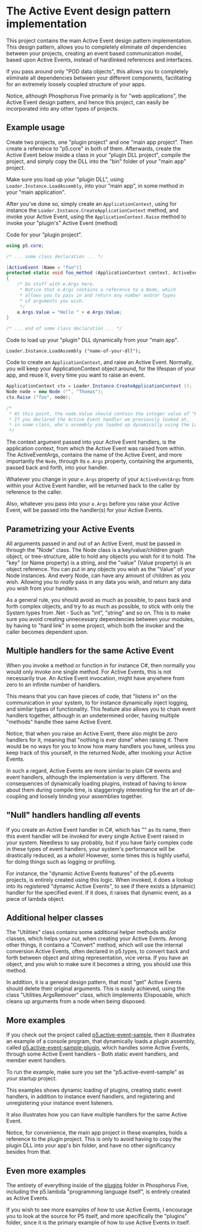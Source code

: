 The Active Event design pattern implementation
========

This project contains the main Active Event design pattern implementation.
This design pattern, allows you to completely eliminate _all_ dependencies
between your projects, creating an event based communication model,
based upon Active Events, instead of hardlinked references and interfaces.

If you pass around only "POD data objects", this allows you to completely
eliminate all dependencies between your different components, facilitating 
for an extremely loosely coupled structure of your apps.

Notice, although Phosphorus Five primarily is for "web applications", the 
Active Event design pattern, and hence this project, can easily be incorporated
into any other types of projects.

## Example usage

Create two projects, one "plugin project" and one "main app project". Then create 
a reference to "p5.core" in both of them. Afterwards, create the Active Event 
below inside a class in your "plugin DLL project", compile the project, and 
simply copy the DLL into the "bin" folder of your "main app" project.

Make sure you load up your "plugin DLL", using `Loader.Instance.LoadAssembly`,
into your "main app", in some method in your "main application".

After you've done so, simply create an `ApplicationContext`, using for instance
the `Loader.Instance.CreateApplicationContext` method, and invoke your Active Event,
using the `ApplicationContext.Raise` method to invoke your "plugin's" Active Event (method)

Code for your "plugin project".

```csharp
using p5.core;

/* ... some class declaration ... */

[ActiveEvent (Name = "foo")]
protected static void foo_method (ApplicationContext context, ActiveEventArgs e)
{
    /* Do stuff with e.Args here.
     * Notice that e.Args contains a reference to a Node, which
     * allows you to pass in and return any number and/or types 
     * of arguments you wish.
	 */
    e.Args.Value = "Hello " + e.Args.Value;
}

/* ... end of some class declaration ... */
```

Code to load up your "plugin" DLL dynamically from your "main app".

```
Loader.Instance.LoadAssembly ("name-of-your-dll");
```

Code to create an `ApplicationContext`, and raise an Active Event. Normally,
you will keep your ApplicationContext object around, for the lifespan of your
app, and reuse it, every time you want to raise an event.

```csharp
ApplicationContext ctx = Loader.Instance.CreateApplicationContext ();
Node node = new Node ("", "Thomas");
ctx.Raise ("foo", node);

/*
 * At this point, the node.Value should contain the integer value of "Hello Thomas".
 * If you declared the Active Event handler we previously looked at,
 * in some class, who's assembly you loaded up dynamically using the Loader.
 */
```

The context argument passed into your Active Event handlers, is the application
context, from which the Active Event was raised from within. The ActiveEventArgs,
contains the name of the Active Event, and more importantly the `Node`, through 
its `e.Args` property, containing the arguments, passed back and forth, into your 
handler.

Whatever you change in your `e.Args` property of your `ActiveEventArgs` from within 
your Active Event handler, will be returned back to the caller by reference to
the caller.

Also, whatever you pass into your `e.Args` before you raise your Active Event, 
will be passed into the handler(s) for your Active Events.

## Parametrizing your Active Events

All arguments passed in and out of an Active Event, must be passed in through the "Node" class.
The Node class is a key/value/children graph object, or tree-structure, able to hold any objects 
you wish for it to hold. The "key" (or Name property) is a string, and the "value" (Value 
property) is an object reference. You can put in any objects you wish as the "Value" of your
Node instances. And every Node, can have any amount of children as you wish. Allowing you
to _really_ pass in any data you wish, and return any data you wish from your handlers.

As a general rule, you should avoid as much as possible, to pass back and forth complex objects,
and try to as much as possible, to stick with only the System types from .Net - Such as "int", 
"string" and so on. This is to make sure you avoid creating unnecessary dependencies between
your modules, by having to "hard link" in some project, which both the invoker and the caller 
becomes dependent upon.

## Multiple handlers for the same Active Event

When you invoke a method or function in for instance C#, then normally you would only invoke one
single method. For Active Events, this is not necessarily true. An Active Event invocation, might 
have anywhere from zero to an infinite number of handlers.

This means that you can have pieces of code, that "listens in" on the communication in your system,
to for instance dynamically inject logging, and similar types of functionality. This feature also
allows you to chain event handlers together, although in an undetermined order, having multiple
"methods" handle thee same Active Event.

Notice, that when you raise an Active Event, there also might be _zero_ handlers for it, meaning
that "nothing is ever done" when raising it. There would be no ways for you to know how many
handlers you have, unless you keep track of this yourself, in the returned Node, after invoking
your Active Events.

In such a regard, Active Events are more similar to plain C# events and event handlers, although the
implementation is very different. The consequences of dynamically loading plugins, instead
of having to know about them during compile time, is staggeringly interesting for the art of 
de-coupling and loosely binding your assemblies together.

## "Null" handlers handling _all_ events

If you create an Active Event handler in C#, which has "" as its name, then this event handler will be
invoked for every single Active Event raised in your system. Needless to say probably, but if you
have fairly complex code in these types of event handlers, your system's performance will be drastically
reduced, as a _whole_! However, some times this is highly useful, for doing things such as logging or profiling.

For instance, the "dynamic Active Events features" of the p5.events projects, is entirely created
using this logic. When invoked, it does a lookup into its registered "dynamic Active Events", to see if there
exists a (dynamic) handler for the specified event. If it does, it raises that dynamic event, as a 
piece of lambda object.

## Additional helper classes

The "Utilities" class contains some additional helper methods and/or classes, which helps
your out, when creating your Active Events. Among other things, it contains a "Convert" method,
which will use the internal conversion Active Events, often declared in p5.types, to convert
back and forth between object and string representation, vice versa. If you have an object,
and you wish to make sure it becomes a string, you should use this method.

In addition, it is a general design pattern, that most "get" Active Events should delete
their original arguments. This is easily achieved, using the class "Utilities.ArgsRemover"
class, which iimplements IDisposable, which cleans up arguments from a node when being
disposed.

## More examples

If you check out the project called [p5.active-event-sample](/samples/p5.active-event-sample/), 
then it illustrates an example of a console program, that dynamically loads a plugin assembly, 
called [p5.active-event-sample-plugin](/samples/p5.active-event-sample-plugin/), which handles 
some Active Events, through some Active Event handlers - Both static event handlers, and member 
event handlers.

To run the example, make sure you set the "p5.active-event-sample" as your startup project.

This examples shows dynamic loading of plugins, creating static event handlers, in addition to
instance event handlers, and registering and unregistering your instance event listeners.

It also illustrates how you can have multiple handlers for the same Active Event.

Notice, for convenience, the main app project in these examples, holds a reference to the
plugin project. This is only to avoid having to copy the plugin DLL into your app's bin
folder, and have no other significancy besides from that.

## Even more examples

The entirety of everything inside of the [plugins](/plugins/) folder in Phosphorus Five, including the 
p5.lambda "programming language itself", is entirely created as Active Events.

If you wish to see more examples of how to use Active Events, I encourage you to look at the 
source for P5 itself, and more specifically the "plugins" folder, since it is the primary example 
of how to use Active Events in itself.



